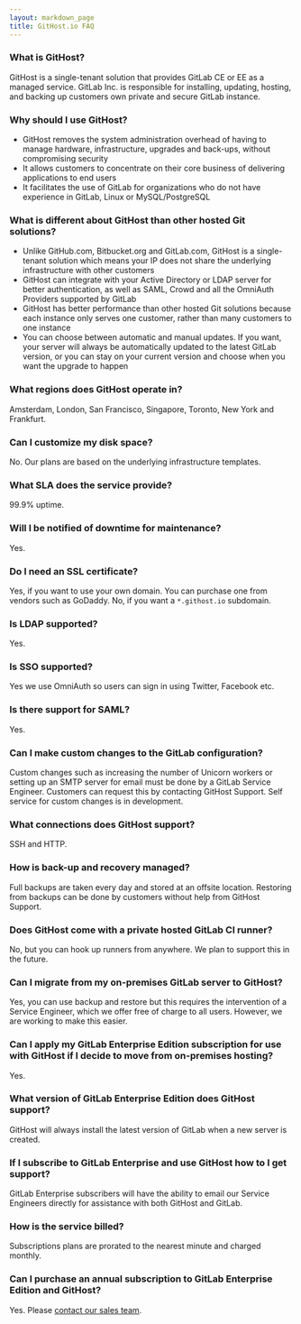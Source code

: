 ```yaml
---
layout: markdown_page
title: GitHost.io FAQ
---
```


### What is GitHost?

GitHost is a single-tenant solution that provides GitLab CE or EE as a managed
service. GitLab Inc. is responsible for installing, updating, hosting, and
backing up customers own private and secure GitLab instance.

### Why should I use GitHost?

* GitHost removes the system administration overhead of having to manage
  hardware, infrastructure, upgrades and back-ups, without compromising security
* It allows customers to concentrate on their core business of delivering
  applications to end users
* It facilitates the use of GitLab for organizations who do not have experience in
  GitLab, Linux or MySQL/PostgreSQL

### What is different about GitHost than other hosted Git solutions?

* Unlike GitHub.com, Bitbucket.org and GitLab.com, GitHost is a single-tenant
  solution which means your IP does not share the underlying infrastructure with
  other customers
* GitHost can integrate with your Active Directory or LDAP server for better
  authentication, as well as SAML, Crowd and all the OmniAuth Providers
  supported by GitLab
* GitHost has better performance than other hosted Git solutions because each
  instance only serves one customer, rather than many customers to one
  instance
* You can choose between automatic and manual updates. If you want, your server
  will always be automatically updated to the latest GitLab version, or you can
  stay on your current version and choose when you want the upgrade to happen

### What regions does GitHost operate in?

Amsterdam, London, San Francisco, Singapore, Toronto, New York and Frankfurt.

### Can I customize my disk space?

No. Our plans are based on the underlying infrastructure templates.

### What SLA does the service provide?

99.9% uptime.

### Will I be notified of downtime for maintenance?

Yes.

### Do I need an SSL certificate?

Yes, if you want to use your own domain. You can purchase one from vendors such
as GoDaddy. No, if you want a `*.githost.io` subdomain.

### Is LDAP supported?

Yes.

### Is SSO supported?

Yes we use OmniAuth so users can sign in using Twitter, Facebook etc.

### Is there support for SAML?

Yes.

### Can I make custom changes to the GitLab configuration?

Custom changes such as increasing the number of Unicorn workers or setting up an
SMTP server for email must be done by a GitLab Service Engineer. Customers can
request this by contacting GitHost Support. Self service for custom changes is
in development.

### What connections does GitHost support?

SSH and HTTP.

### How is back-up and recovery managed?

Full backups are taken every day and stored at an offsite location. Restoring
from backups can be done by customers without help from GitHost Support.

### Does GitHost come with a private hosted GitLab CI runner?

No, but you can hook up runners from anywhere. We plan to support this in the
future.

### Can I migrate from my on-premises GitLab server to GitHost?

Yes, you can use backup and restore but this requires the intervention of a
Service Engineer, which we offer free of charge to all users. However, we are working to make this easier.

### Can I apply my GitLab Enterprise Edition subscription for use with GitHost if I decide to move from on-premises hosting?

Yes.

### What version of GitLab Enterprise Edition does GitHost support?

GitHost will always install the latest version of GitLab when a new server is
created.

### If I subscribe to GitLab Enterprise and use GitHost how to I get support?

GitLab Enterprise subscribers will have the ability to email our Service
Engineers directly for assistance with both GitHost and GitLab.

### How is the service billed?

Subscriptions plans are prorated to the nearest minute and charged monthly.

### Can I purchase an annual subscription to GitLab Enterprise Edition and GitHost?

Yes. Please [contact our sales team](/sales).
